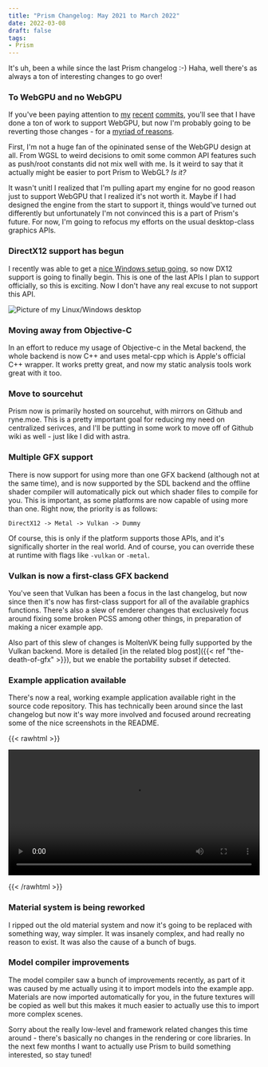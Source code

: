 ```yaml
---
title: "Prism Changelog: May 2021 to March 2022"
date: 2022-03-08
draft: false
tags:
- Prism
---
```


It's uh, been a while since the last Prism changelog :-) Haha, well there's as always a ton of interesting changes to go over!

<!--more-->

### To WebGPU and no WebGPU

If you've been paying attention to [my](https://git.sr.ht/~redstrate/prism/commit/a0d92be759450f09343bb04f4da913ccef505bbd) [recent](https://git.sr.ht/~redstrate/prism/commit/3229c4fa2cbb294e6af18649ce826831cd85eada) [commits](https://git.sr.ht/~redstrate/prism/commit/0a95ee2fa8fbf23ba8b3a17c78d6d3dc35ecfcd9), you'll see that I have done a ton of work to support WebGPU, but now I'm probably going to be reverting those changes - for a [myriad of reasons](https://knockout.chat/thread/21724/37#post-1210400).

First, I'm not a huge fan of the opininated sense of the WebGPU design at all. From WGSL to weird decisions to omit some common API features such as push/root constants did not mix well with me. Is it weird to say that it actually might be easier to port Prism to WebGL? _Is it?_

It wasn't unitl I realized that I'm pulling apart my engine for no good reason just to support WebGPU that I realized it's not worth it. Maybe if I had designed the engine from the start to support it, things would've turned out differently but unfortunately I'm not convinced this is a part of Prism's future. For now, I'm going to refocus my efforts on the usual desktop-class graphics APIs.

### DirectX12 support has begun

I recently was able to get a [nice Windows setup going](https://knockout.chat/thread/25747/28#post-1207745), so now DX12 support is going to finally begin. This is one of the last APIs I plan to support officially, so this is exciting. Now I don't have any real excuse to not support this API.

![Picture of my Linux/Windows desktop](/blog/img/IMG_0246.jpg)

### Moving away from Objective-C

In an effort to reduce my usage of Objective-c in the Metal backend, the whole backend is now C++ and uses metal-cpp which is Apple's official C++ wrapper. It works pretty great, and now my static analysis tools work great with it too.

### Move to sourcehut
Prism now is primarily hosted on sourcehut, with mirrors on Github and ryne.moe. This is a pretty important goal for reducing my need on centralized serivces, and I'll be putting in some work to move off of Github wiki as well - just like I did with astra.

### Multiple GFX support
There is now support for using more than one GFX backend (although not at the same time), and is now supported by the SDL backend and the offline shader compiler will automatically pick out which shader files to compile for you. This is important, as some platforms are now capable of using more than one. Right now, the priority is as follows:

```
DirectX12 -> Metal -> Vulkan -> Dummy
```

Of course, this is only if the platform supports those APIs, and it's significally shorter in the real world. And of course, you can override these at runtime with flags like `-vulkan` or `-metal`.

### Vulkan is now a first-class GFX backend
You've seen that Vulkan has been a focus in the last changelog, but now since then it's now has first-class support for all of the available graphics functions. There's also a slew of renderer changes that exclusively focus around fixing some broken PCSS among other things, in preparation of making a nicer example app.

Also part of this slew of changes is MoltenVK being fully supported by the Vulkan backend. More is detailed [in the related blog post]({{< ref "the-death-of-gfx" >}}), but we enable the portability subset if detected.

### Example application available
There's now a real, working example application available
right in the source code repository. This has technically been around since the last changelog but now it's way more involved and focused around recreating some of the nice screenshots in the README.

{{< rawhtml >}}

<video width=100% controls>
<source src="/blog/img/JezVKVk.mp4">
</video>

{{< /rawhtml >}}


### Material system is being reworked
I ripped out the old material system and now it's going to be replaced with something way, way simpler. It was insanely complex, and had really no reason to exist. It was also the cause of a bunch of bugs.

### Model compiler improvements
The model compiler saw a bunch of improvements recently, as part of it was caused by me actually using it to import models into the example app. Materials are now imported automatically for you, in the future textures will be copied as well but this makes it much easier to actually use this to import more complex scenes.

Sorry about the really low-level and framework related changes this time around - there's basically no changes in the rendering or core libraries. In the next few months I want to actually use Prism to build something interested, so stay tuned!
